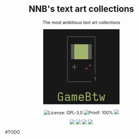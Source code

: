 <h1 align="center">NNB's text art collections</h1>
<p align="center">The most ambitious text art collections</p>
<p align="center"><img width="50%" src="image/logo.png"></p>
<p align="center"><img src="https://img.shields.io/github/license/NNBnh/nnb-text-art?labelColor=181818&color=585858&style=for-the-badge" alt="License: GPL-3.0"> <img src="https://img.shields.io/badge/printf-100.0%25-%23F75341.svg?labelColor=181818&color=585858&style=for-the-badge&logo=gnu-bash&logoColor=FFFFFF" alt="Printf: 100%"> <img src="https://img.shields.io/github/last-commit/NNBnh/nnb-text-art?labelColor=181818&color=585858&style=for-the-badge">
<p align="center"><img src="https://img.shields.io/github/watchers/NNBnh/dots?labelColor=181818&color=585858&style=flat-square"> <img src="https://img.shields.io/github/stars/NNBnh/dots?labelColor=181818&color=585858&style=flat-square"> <img src="https://img.shields.io/github/forks/NNBnh/dots?labelColor=181818&color=585858&style=flat-square"> <img src="https://img.shields.io/github/issues/NNBnh/dots?labelColor=181818&color=585858&style=flat-square">

\#TODO
